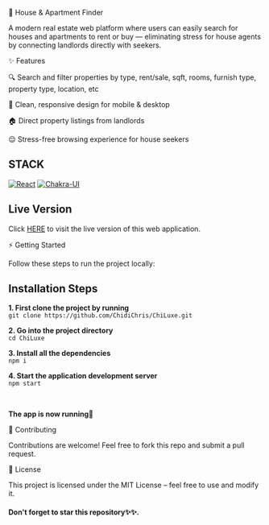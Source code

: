 🏡 House & Apartment Finder

A modern real estate web platform where users can easily search for houses and apartments to rent or buy — eliminating stress for house agents by connecting landlords directly with seekers.

✨ Features

🔍 Search and filter properties by type, rent/sale, sqft, rooms, furnish type, property type, location, etc

📱 Clean, responsive design for mobile & desktop

🏠 Direct property listings from landlords

😌 Stress-free browsing experience for house seekers

## STACK
[![React](https://img.shields.io/badge/React-20232A?style=for-the-badge&logo=react&logoColor=61DAFB)](https://github.com/Exclusiveideas)
[![Chakra-UI](https://img.shields.io/badge/Chakra--UI-319795?style=for-the-badge&logo=chakra-ui&logoColor=white)](https://github.com/Exclusiveideas)


## Live Version
Click [HERE](https://chiluxe.vercel.app/) to visit the live version of this web application.

⚡ Getting Started

Follow these steps to run the project locally:

## Installation Steps 

**1. First clone the project by running** <br />
   ``` git clone https://github.com/ChidiChris/ChiLuxe.git ```
<br />

**2. Go into the project directory**  <br />
   ``` cd ChiLuxe ``` 
   <br />
   
**3. Install all the dependencies** <br />
    ``` npm i ``` 
    <br />
    
**4. Start the application development server**<br />
    ``` npm start ```

<br /> 


**The app is now running🚀**
<br />

🤝 Contributing

Contributions are welcome! Feel free to fork this repo and submit a pull request.

📜 License

This project is licensed under the MIT License – feel free to use and modify it.

#### Don't forget to star this repository✨✨.
